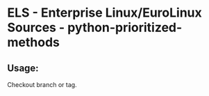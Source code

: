 # ELS - Enterprise Linux/EuroLinux Sources - python-prioritized-methods 
## Usage:
  Checkout branch or tag.

